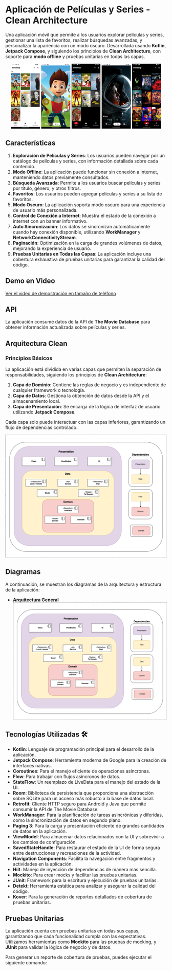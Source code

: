 # Aplicación de Películas y Series - Clean Architecture

Una aplicación móvil que permite a los usuarios explorar películas y series, gestionar una lista de favoritos, realizar búsquedas avanzadas, y personalizar la apariencia con un modo oscuro. Desarrollada usando **Kotlin**, **Jetpack Compose**, y siguiendo los principios de **Clean Architecture**, con soporte para **modo offline** y pruebas unitarias en todas las capas.

<!-- Capturas de pantalla -->
<p align="center">
  <img src="images/light_mode_list_series.png" alt="Captura 1" width="18%">
  <img src="images/light_mode_serie_detail.png" alt="Captura 2" width="18%">
  <img src="images/dark_mode_list_series.png" alt="Captura 3" width="18%">
  <img src="images/light_mode_movie_detail.png" alt="Captura 4" width="18%">
  <img src="images/dark_mode_list_movie.png" alt="Captura 5" width="18%">
</p>

## Características

1. **Exploración de Películas y Series**: Los usuarios pueden navegar por un catálogo de películas y series, con información detallada sobre cada contenido.
2. **Modo Offline**: La aplicación puede funcionar sin conexión a internet, manteniendo datos previamente consultados.
3. **Búsqueda Avanzada**: Permite a los usuarios buscar películas y series por título, género, y otros filtros.
4. **Favoritos**: Los usuarios pueden agregar películas y series a su lista de favoritos.
5. **Modo Oscuro**: La aplicación soporta modo oscuro para una experiencia de usuario más personalizada.
6. **Control de Conexión a Internet**: Muestra el estado de la conexión a internet con un banner informativo.
7. **Auto Sincronización**: Los datos se sincronizan automáticamente cuando hay conexión disponible, utilizando **WorkManager** y **NetworkConnectivityStream**.
8. **Paginación**: Optimización en la carga de grandes volúmenes de datos, mejorando la experiencia de usuario.
9. **Pruebas Unitarias en Todas las Capas**: La aplicación incluye una cobertura exhaustiva de pruebas unitarias para garantizar la calidad del código.
## Demo en Video

[Ver el video de demostración en tamaño de teléfono](https://drive.google.com/file/d/13Yx2PPatEKruO9tTK_yTSZ86hq4N-BNt/view?usp=sharing)


## API

La aplicación consume datos de la API de **The Movie Database** para obtener información actualizada sobre películas y series.

## Arquitectura Clean

### Principios Básicos

La aplicación está dividida en varias capas que permiten la separación de responsabilidades, siguiendo los principios de **Clean Architecture**:

1. **Capa de Dominio**: Contiene las reglas de negocio y es independiente de cualquier framework o tecnología.
2. **Capa de Datos**: Gestiona la obtención de datos desde la API y el almacenamiento local.
3. **Capa de Presentación**: Se encarga de la lógica de interfaz de usuario utilizando **Jetpack Compose**.

Cada capa solo puede interactuar con las capas inferiores, garantizando un flujo de dependencias controlado.

![Clean Architecture](images/clean_diagram.drawio.png)

## Diagramas

A continuación, se muestran los diagramas de la arquitectura y estructura de la aplicación:

- **Arquitectura General**
  ![Diagrama Arquitectura](images/clean_diagram.drawio.png)

## Tecnologías Utilizadas 🛠

- **Kotlin**: Lenguaje de programación principal para el desarrollo de la aplicación.
- **Jetpack Compose**: Herramienta moderna de Google para la creación de interfaces nativas.
- **Coroutines**: Para el manejo eficiente de operaciones asíncronas.
- **Flow**: Para trabajar con flujos asíncronos de datos.
- **StateFlow**: Un reemplazo de LiveData para el manejo del estado de la UI.
- **Room**: Biblioteca de persistencia que proporciona una abstracción sobre SQLite para un acceso más robusto a la base de datos local.
- **Retrofit**: Cliente HTTP seguro para Android y Java que permite consumir la API de The Movie Database.
- **WorkManager**: Para la planificación de tareas asincrónicas y diferidas, como la sincronización de datos en segundo plano.
- **Paging 3**: Para la carga y presentación eficiente de grandes cantidades de datos en la aplicación.
- **ViewModel**: Para almacenar datos relacionados con la UI y sobrevivir a los cambios de configuración.
- **SavedStateHandle**: Para restaurar el estado de la UI de forma segura entre destrucciones y recreaciones de la actividad.
- **Navigation Components**: Facilita la navegación entre fragmentos y actividades en la aplicación.
- **Hilt**: Manejo de inyección de dependencias de manera más sencilla.
- **Mockito**: Para crear mocks y facilitar las pruebas unitarias.
- **JUnit**: Framework para la escritura y ejecución de pruebas unitarias.
- **Detekt**: Herramienta estática para analizar y asegurar la calidad del código.
- **Kover**: Para la generación de reportes detallados de cobertura de pruebas unitarias.

## Pruebas Unitarias

La aplicación cuenta con pruebas unitarias en todas sus capas, garantizando que cada funcionalidad cumpla con las expectativas. Utilizamos herramientas como **Mockito** para las pruebas de mocking, y **JUnit** para validar la lógica de negocio y de datos.

Para generar un reporte de cobertura de pruebas, puedes ejecutar el siguiente comando:

